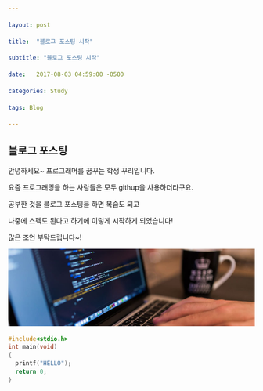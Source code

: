 ```yaml
---

layout: post

title:  "블로그 포스팅 시작"

subtitle: "블로그 포스팅 시작"

date:   2017-08-03 04:59:00 -0500

categories: Study

tags: Blog

---
```


## 블로그 포스팅
안녕하세요~ 프로그래머를 꿈꾸는 학생 꾸리입니다.

요즘 프로그래밍을 하는 사람들은 모두 githup을 사용하더라구요.

공부한 것을 블로그 포스팅을 하면 복습도 되고 

나중에 스펙도 된다고 하기에 이렇게 시작하게 되었습니다!

많은 조언 부탁드립니다~!


![image](/image/test.jpg)

``` cpp
#include<stdio.h>
int main(void)
{
  printf("HELLO");
  return 0;
}
```


